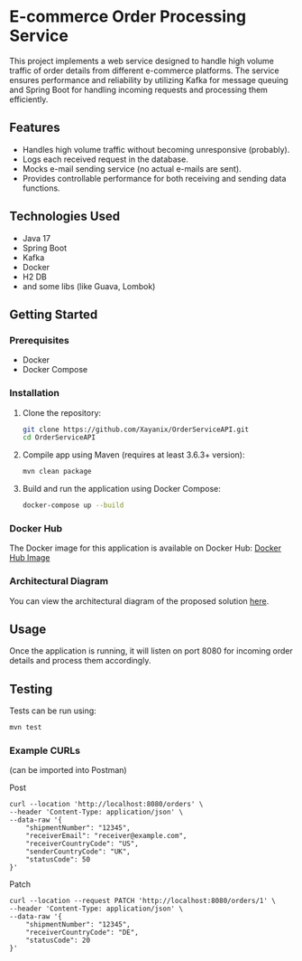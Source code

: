 # E-commerce Order Processing Service

This project implements a web service designed to handle high volume traffic of order details from different e-commerce platforms. The service ensures performance and reliability by utilizing Kafka for message queuing and Spring Boot for handling incoming requests and processing them efficiently.

## Features

- Handles high volume traffic without becoming unresponsive (probably).
- Logs each received request in the database.
- Mocks e-mail sending service (no actual e-mails are sent).
- Provides controllable performance for both receiving and sending data functions.

## Technologies Used

- Java 17
- Spring Boot
- Kafka
- Docker
- H2 DB
- and some libs (like Guava, Lombok)

## Getting Started

### Prerequisites

- Docker
- Docker Compose

### Installation

1. Clone the repository:
    ```bash
    git clone https://github.com/Xayanix/OrderServiceAPI.git
    cd OrderServiceAPI
    ```

2. Compile app using Maven (requires at least 3.6.3+ version):
    ```bash
    mvn clean package
    ```

3. Build and run the application using Docker Compose:
    ```bash
    docker-compose up --build
    ```

### Docker Hub

The Docker image for this application is available on Docker Hub:
[Docker Hub Image](https://hub.docker.com/r/xayanix/dpdgroupproject-spring-app)

### Architectural Diagram

You can view the architectural diagram of the proposed solution [here](https://boardmix.com/app/share/CAE.CJyrKiABKhDXPAUnmJRnTtpvafM4rTM2MAZAAQ/YflX56?elementNodeGuid=1:8).

## Usage

Once the application is running, it will listen on port 8080 for incoming order details and process them accordingly.


## Testing

Tests can be run using:
```bash
mvn test
```

### Example CURLs
(can be imported into Postman)

Post
```
curl --location 'http://localhost:8080/orders' \
--header 'Content-Type: application/json' \
--data-raw '{
    "shipmentNumber": "12345",
    "receiverEmail": "receiver@example.com",
    "receiverCountryCode": "US",
    "senderCountryCode": "UK",
    "statusCode": 50
}'
```

Patch
```
curl --location --request PATCH 'http://localhost:8080/orders/1' \
--header 'Content-Type: application/json' \
--data-raw '{
    "shipmentNumber": "12345",
    "receiverCountryCode": "DE",
    "statusCode": 20
}'
```
